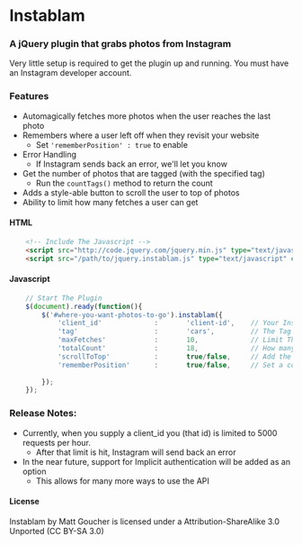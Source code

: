 # Instablam

### A jQuery plugin that grabs photos from Instagram

Very little setup is required to get the plugin up and running. You must have an Instagram developer account. 

### Features
* Automagically fetches more photos when the user reaches the last photo
* Remembers where a user left off when they revisit your website
	* Set `'rememberPosition' : true` to enable
* Error Handling
	* If Instagram sends back an error, we'll let you know
* Get the number of photos that are tagged (with the specified tag)
	* Run the `countTags()` method to return the count
* Adds a style-able button to scroll the user to top of photos
* Ability to limit how many fetches a user can get

#### HTML
```html
	<!-- Include The Javascript -->
	<script src="http://code.jquery.com/jquery.min.js" type="text/javascript" charset="utf-8"></script>
	<script src="/path/to/jquery.instablam.js" type="text/javascript" charset="utf-8"></script>
```

#### Javascript
```javascript
	// Start The Plugin
	$(document).ready(function(){
		$('#where-you-want-photos-to-go').instablam({
			'client_id'				:		'client-id',	// Your Instagram Client ID
			'tag'					:		'cars',			// The Tag You Want To Pull
			'maxFetches'			:		10,				// Limit The Number of Fetches a User gets
			'totalCount'			:		18,				// How many photos are displayed per page
			'scrollToTop'			:		true/false,		// Add the scroll to top button?
			'rememberPosition'		:		true/false,		// Set a cookie to remember the users position?
			
		});
	});
```

### Release Notes:
* Currently, when you supply a client_id you (that id) is limited to 5000 requests per hour.
	* After that limit is hit, Instagram will send back an error
* In the near future, support for Implicit authentication will be added as an option
	* This allows for many more ways to use the API
	
	

#### License
Instablam by Matt Goucher is licensed under a Attribution-ShareAlike 3.0 Unported (CC BY-SA 3.0) 